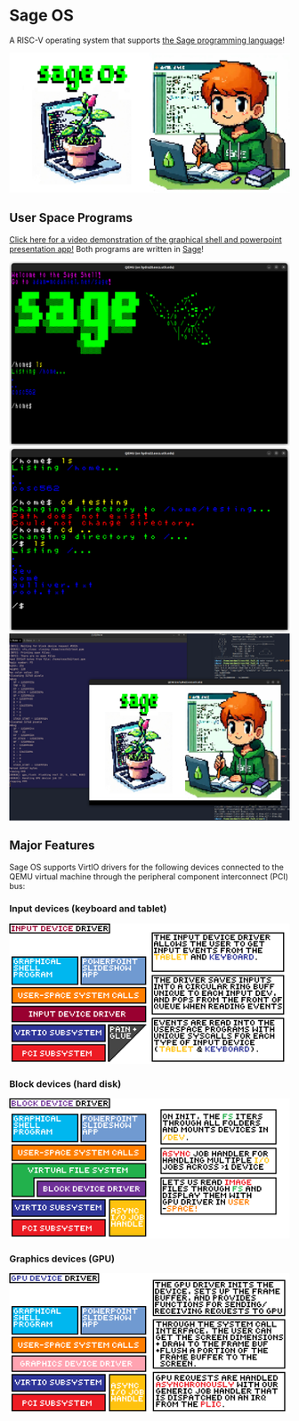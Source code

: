 # Sage OS

A RISC-V operating system that supports [the Sage programming language](https://github.com/adam-mcdaniel/sage)!

[![Sage OS](assets/sage-os.png)](https://adam-mcdaniel.github.io/sage)

## User Space Programs

<!-- A center aligned div with two images side-by-side -->

[Click here for a video demonstration of the graphical shell and powerpoint presentation app!](https://docs.google.com/file/d/1k5CjkdbnrRzwfMCuE0A5eFRi_f5it75K/preview) Both programs are written in [Sage](https://github.com/adam-mcdaniel/sage)!

<div align="center">
    <img src="assets/shell1.png" alt="Shell"/>
    <img src="assets/shell2.png" alt="Shell"/>
</div>
<div align="center">
    <img src="assets/presentation.png" alt="Presentation"/>
</div>


## Major Features

Sage OS supports VirtIO drivers for the following devices connected to the QEMU virtual machine through the peripheral component interconnect (PCI) bus:

### Input devices (keyboard and tablet)

![Input Driver](assets/input-driver.png)

### Block devices (hard disk)

![Block Driver](assets/block-driver.png)

### Graphics devices (GPU)

![GPU Driver](assets/gpu-driver.png)